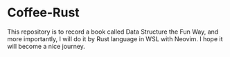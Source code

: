 # Coffee-Rust
This repository is to record a book called Data Structure the Fun Way, and more importantly, I will do it by Rust language in WSL with Neovim. I hope it will become a nice journey.

